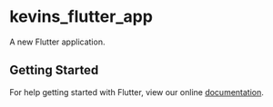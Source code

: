 # kevins_flutter_app

A new Flutter application.

## Getting Started

For help getting started with Flutter, view our online
[documentation](https://flutter.io/).
